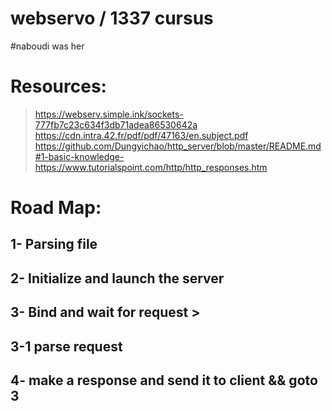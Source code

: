 # webservo / 1337 cursus
#naboudi was her
# Resources:
  > https://webserv.simple.ink/sockets-777fb7c23c634f3db71adea86530642a
  > https://cdn.intra.42.fr/pdf/pdf/47163/en.subject.pdf 
  > https://github.com/Dungyichao/http_server/blob/master/README.md#1-basic-knowledge-
  > https://www.tutorialspoint.com/http/http_responses.htm
  > 
# Road Map:
## 1- Parsing file 
## 2-  Initialize and launch the server
## 3- Bind and wait for request >
## 3-1 parse request
## 4- make a response and send it to client && goto 3


